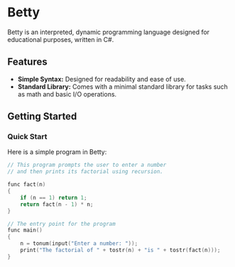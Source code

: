 # Betty

Betty is an interpreted, dynamic programming language designed for educational purposes, written in C#.

## Features

- **Simple Syntax:** Designed for readability and ease of use.
- **Standard Library:** Comes with a minimal standard library for tasks such as math and basic I/O operations.

## Getting Started

### Quick Start

Here is a simple program in Betty:

```C
// This program prompts the user to enter a number
// and then prints its factorial using recursion.

func fact(n)
{
    if (n == 1) return 1;
    return fact(n - 1) * n;
}

// The entry point for the program
func main()
{
    n = tonum(input("Enter a number: "));
    print("The factorial of " + tostr(n) + "is " + tostr(fact(n)));
}
